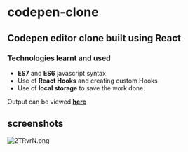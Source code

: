 # codepen-clone
## Codepen editor clone built using React

### Technologies learnt and used

- **ES7** and **ES6** javascript syntax
- Use of **React Hooks** and creating custom Hooks
- Use of **local storage** to save the work done.

Output can be viewed [**here**](https://mohankumar27.github.io/codepen-clone/)

## screenshots

![2TRvrN.png](https://iili.io/2TRvrN.png)
